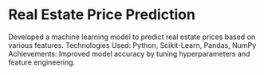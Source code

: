 # Real Estate Price Prediction 
Developed a machine learning model to predict real estate prices based on  various features. Technologies Used: Python, Scikit-Learn, Pandas, NumPy Achievements: Improved model accuracy by tuning hyperparameters and  feature engineering.
